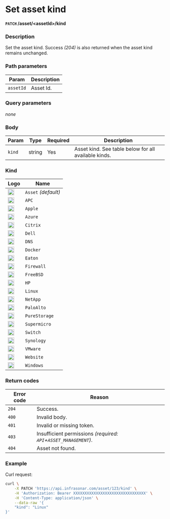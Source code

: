 # Set asset kind
**`PATCH` /asset/<assetId\>/kind**

### Description
Set the asset kind. Success _(204)_ is also returned when the asset kind remains unchanged.

### Path parameters
Param               | Description
--------------------|-------------
`assetId`           | Asset Id.

### Query parameters
_none_

### Body
Param       | Type      | Required  | Description
------------|-----------|-----------|-------------
`kind`      | string    | Yes       | Asset kind. See table below for all available kinds.

### Kind

Logo                                                                                                            | Name
----------------------------------------------------------------------------------------------------------------|---------
<img src="https://app.infrasonar.com/static/images/hosticons/asset.png" style="margin:0; width:20px;"/>         | `Asset` _(default)_
<img src="https://app.infrasonar.com/static/images/hosticons/apc.png" style="margin:0; width:20px;"/>           | `APC`
<img src="https://app.infrasonar.com/static/images/hosticons/apple.png" style="margin:0; width:20px;"/>         | `Apple`
<img src="https://app.infrasonar.com/static/images/hosticons/azure.png" style="margin:0; width:20px;"/>         | `Azure`
<img src="https://app.infrasonar.com/static/images/hosticons/citrix.png" style="margin:0; width:20px;"/>        | `Citrix`
<img src="https://app.infrasonar.com/static/images/hosticons/dell.png" style="margin:0; width:20px;"/>          | `Dell`
<img src="https://app.infrasonar.com/static/images/hosticons/dns.png" style="margin:0; width:20px;"/>           | `DNS`
<img src="https://app.infrasonar.com/static/images/hosticons/docker.png" style="margin:0; width:20px;"/>        | `Docker`
<img src="https://app.infrasonar.com/static/images/hosticons/eaton.png" style="margin:0; width:20px;"/>         | `Eaton`
<img src="https://app.infrasonar.com/static/images/hosticons/firewall.png" style="margin:0; width:20px;"/>      | `Firewall`
<img src="https://app.infrasonar.com/static/images/hosticons/freebsd.png" style="margin:0; width:20px;"/>       | `FreeBSD`
<img src="https://app.infrasonar.com/static/images/hosticons/hp.png" style="margin:0; width:20px;"/>            | `HP`
<img src="https://app.infrasonar.com/static/images/hosticons/linux.png" style="margin:0; width:20px;"/>         | `Linux`
<img src="https://app.infrasonar.com/static/images/hosticons/netapp.png" style="margin:0; width:20px;"/>        | `NetApp`
<img src="https://app.infrasonar.com/static/images/hosticons/paloalto.png" style="margin:0; width:20px;"/>      | `PaloAlto`
<img src="https://app.infrasonar.com/static/images/hosticons/purestorage.png" style="margin:0; width:20px;"/>   | `PureStorage`
<img src="https://app.infrasonar.com/static/images/hosticons/supermicro.png" style="margin:0; width:20px;"/>    | `Supermicro`
<img src="https://app.infrasonar.com/static/images/hosticons/switch.png" style="margin:0; width:20px;"/>        | `Switch`
<img src="https://app.infrasonar.com/static/images/hosticons/synology.png" style="margin:0; width:20px;"/>      | `Synology`
<img src="https://app.infrasonar.com/static/images/hosticons/vmware.png" style="margin:0; width:20px;"/>        | `VMware`
<img src="https://app.infrasonar.com/static/images/hosticons/website.png" style="margin:0; width:20px;"/>       | `Website`
<img src="https://app.infrasonar.com/static/images/hosticons/windows.png" style="margin:0; width:20px;"/>       | `Windows`


### Return codes
Error code  | Reason
------------|--------
`204`       | Success.
`400`       | Invalid body.
`401`       | Invalid or missing token.
`403`       | Insufficient permissions _(required: `API`+`ASSET_MANAGEMENT`)_.
`404`       | Asset not found.

### Example
Curl request:
```bash
curl \
    -X PATCH 'https://api.infrasonar.com/asset/123/kind' \
    -H 'Authorization: Bearer XXXXXXXXXXXXXXXXXXXXXXXXXXXXXXXX' \
    -H 'Content-Type: application/json' \
    --data-raw '{
    "kind": "Linux"
}'
```
